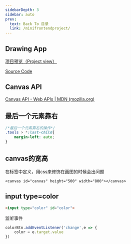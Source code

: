 ```yaml
---
sidebarDepth: 3
sidebar: auto
prev:
  text: Back To 目录
  link: /minifrontendproject/
---
```




## Drawing App

[项目预览（Project view）](https://q10viking.github.io/Mini-FrontEnd-project/18%20Drawing%20App/)

[Source Code](https://github.com/Q10Viking/Mini-FrontEnd-project/tree/main/18%20Drawing%20App)

<common-progresson-snippet src="https://q10viking.github.io/Mini-FrontEnd-project/18%20Drawing%20App/"/>



## Canvas API

[Canvas API - Web APIs | MDN (mozilla.org)](https://developer.mozilla.org/en-US/docs/Web/API/Canvas_API)





## 最后一个元素靠右

```css
/*最后一个元素靠右的操作*/
.tools > *:last-child{
    margin-left: auto;
}
```



## canvas的宽高

在标签中定义，用css来修饰在画图的时候会出问题

```
<canvas id="canvas" height="500" width="800"></canvas>
```



## input type=color

```html
<input type="color" id="color">
```

监听事件

```js
colorBtn.addEventListener('change',e => {
    color = e.target.value
})
```

